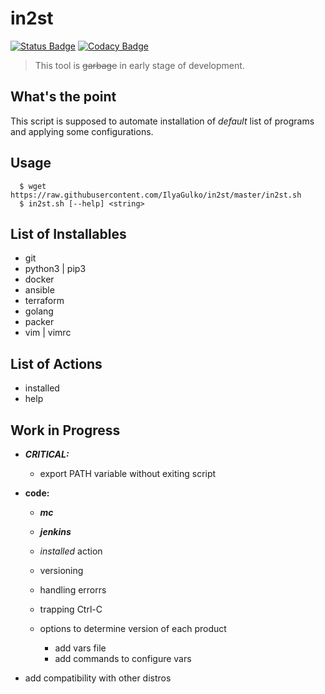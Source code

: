 # in2st

[![Status Badge](https://img.shields.io/badge/state-work%20in%20progress-yellowgreen.svg)](https://github.com/IlyaGulko/initial-install/#work-in-progress)
[![Codacy Badge](https://api.codacy.com/project/badge/Grade/584677dab7224d1caa35cbcd8e01745d)](https://www.codacy.com/app/IlyaGulko/in2st?utm_source=github.com&amp;utm_medium=referral&amp;utm_content=IlyaGulko/in2st&amp;utm_campaign=Badge_Grade)

>  This tool is ~~garbage~~ in early stage of development.

## What's the point

This script is supposed to automate installation of *default* list of programs and applying some configurations.

## Usage

      $ wget https://raw.githubusercontent.com/IlyaGulko/in2st/master/in2st.sh
      $ in2st.sh [--help] <string>

## List of Installables

* git
* python3 | pip3
* docker
* ansible
* terraform
* golang
* packer
* vim | vimrc

## List of Actions

* installed
* help

## Work in Progress

* ***CRITICAL:***

  *  export PATH variable without exiting script  

* **code:**

  * ***mc***
  * ***jenkins***
  * *installed* action 
  * versioning
  * handling errorrs
  * trapping Ctrl-C
  * options to determine version of each product

    * add vars file
    * add commands to configure vars

* add compatibility with other distros
